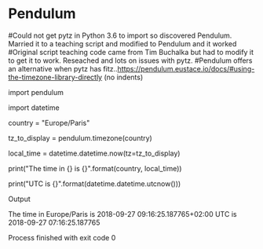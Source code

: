 # Pendulum
#Could not get pytz in Python 3.6 to import so discovered Pendulum. Married it to a teaching script and modified to Pendulum and it worked
#Original script teaching code came from Tim Buchalka but had to modify it to get it to work. Reseached and lots on issues with pytz.
#Pendulum offers an alternative when pytz has fitz..https://pendulum.eustace.io/docs/#using-the-timezone-library-directly (no indents)

import pendulum

import datetime

country = "Europe/Paris"

tz_to_display = pendulum.timezone(country)

local_time = datetime.datetime.now(tz=tz_to_display)

print("The time in {} is {}".format(country, local_time))

print("UTC is {}".format(datetime.datetime.utcnow()))

Output

The time in Europe/Paris is 2018-09-27 09:16:25.187765+02:00
UTC is 2018-09-27 07:16:25.187765

Process finished with exit code 0
